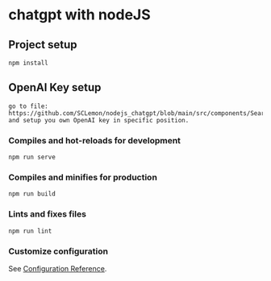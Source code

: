 # chatgpt with nodeJS

## Project setup
```
npm install
```
## OpenAI Key setup
```
go to file: https://github.com/SCLemon/nodejs_chatgpt/blob/main/src/components/Search.vue
and setup you own OpenAI key in specific position.
```
### Compiles and hot-reloads for development
```
npm run serve
```

### Compiles and minifies for production
```
npm run build
```

### Lints and fixes files
```
npm run lint
```

### Customize configuration
See [Configuration Reference](https://cli.vuejs.org/config/).
